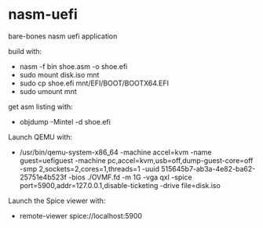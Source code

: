 # nasm-uefi
bare-bones nasm uefi application

build with:
* nasm -f bin shoe.asm -o shoe.efi
* sudo mount disk.iso mnt
* sudo cp shoe.efi mnt/EFI/BOOT/BOOTX64.EFI
* sudo umount mnt

get asm listing with:
* objdump -Mintel -d shoe.efi

Launch QEMU with:

* /usr/bin/qemu-system-x86_64 -machine accel=kvm -name guest=uefiguest -machine pc,accel=kvm,usb=off,dump-guest-core=off  -smp 2,sockets=2,cores=1,threads=1 -uuid 515645b7-ab3a-4e82-ba62-25751e4b523f -bios ./OVMF.fd -m 1G  -vga qxl -spice port=5900,addr=127.0.0.1,disable-ticketing -drive file=disk.iso 

Launch the Spice viewer with:
* remote-viewer spice://localhost:5900





